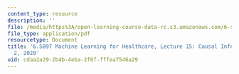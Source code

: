 ```yaml
---
content_type: resource
description: ''
file: /media/https%3A/open-learning-course-data-rc.s3.amazonaws.com/6-s897-machine-learning-for-healthcare-spring-2019/cdaa2a292b4b4eba2f6ffffea7546a29_MIT6_S897S19_lec15-2020.pdf
file_type: application/pdf
resourcetype: Document
title: '6.S897 Machine Learning for Healthcare, Lecture 15: Causal Inference Part
  2, 2020'
uid: cdaa2a29-2b4b-4eba-2f6f-fffea7546a29
---
```

